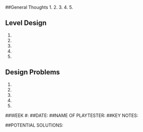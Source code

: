 
##General Thoughts
1.
2.
3.
4.
5.


## Level Design
1.
2.
3.
4.
5.


## Design Problems
1.
2.
3.
4.
5.

<!--PLAYTEST NOTES WEEK DETAILS TEMPLATE-->
##WEEK #:
##DATE:
##NAME OF PLAYTESTER:
##KEY NOTES:


##POTENTIAL SOLUTIONS:


